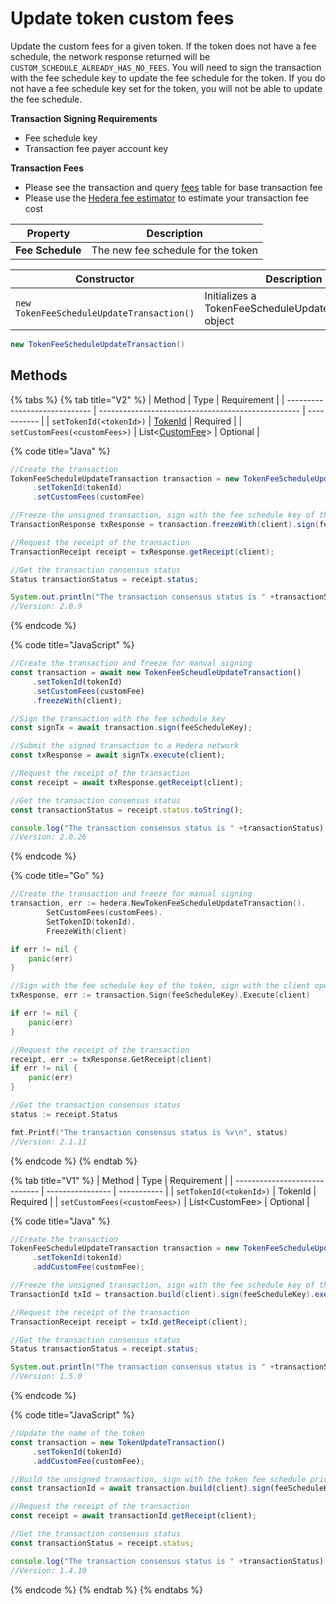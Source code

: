 # Update token custom fees

Update the custom fees for a given token. If the token does not have a fee schedule, the network response returned will be `CUSTOM_SCHEDULE_ALREADY_HAS_NO_FEES`. You will need to sign the transaction with the fee schedule key to update the fee schedule for the token. If you do not have a fee schedule key set for the token, you will not be able to update the fee schedule.

**Transaction Signing Requirements**

* Fee schedule key
* Transaction fee payer account key

**Transaction Fees**

* Please see the transaction and query [fees](../../../mainnet/fees/#transaction-and-query-fees) table for base transaction fee
* Please use the [Hedera fee estimator](https://hedera.com/fees) to estimate your transaction fee cost

| Property         | Description                        |
| ---------------- | ---------------------------------- |
| **Fee Schedule** | The new fee schedule for the token |

| Constructor                               | Description                                            |
| ----------------------------------------- | ------------------------------------------------------ |
| `new TokenFeeScheduleUpdateTransaction()` | Initializes a TokenFeeScheduleUpdateTransaction object |

```java
new TokenFeeScheduleUpdateTransaction()
```

## Methods

{% tabs %}
{% tab title="V2" %}
| Method                        | Type                                               | Requirement |
| ----------------------------- | -------------------------------------------------- | ----------- |
| `setTokenId(<tokenId>)`       | [TokenId](token-id.md)                             | Required    |
| `setCustomFees(<customFees>)` | List<[CustomFee](custom-token-fees.md#custom-fee)> | Optional    |

{% code title="Java" %}
```java
//Create the transaction 
TokenFeeScheduleUpdateTransaction transaction = new TokenFeeScheduleUpdateTransaction()
     .setTokenId(tokenId)
     .setCustomFees(customFee)

//Freeze the unsigned transaction, sign with the fee schedule key of the token, submit the transaction to a Hedera network
TransactionResponse txResponse = transaction.freezeWith(client).sign(feeScheduleKey).execute(client);

//Request the receipt of the transaction
TransactionReceipt receipt = txResponse.getReceipt(client);

//Get the transaction consensus status
Status transactionStatus = receipt.status;

System.out.println("The transaction consensus status is " +transactionStatus);
//Version: 2.0.9
```
{% endcode %}

{% code title="JavaScript" %}
```javascript
//Create the transaction and freeze for manual signing
const transaction = await new TokenFeeScheudleUpdateTransaction()
     .setTokenId(tokenId)
     .setCustomFees(customFee)
     .freezeWith(client);

//Sign the transaction with the fee schedule key
const signTx = await transaction.sign(feeScheduleKey);

//Submit the signed transaction to a Hedera network
const txResponse = await signTx.execute(client);

//Request the receipt of the transaction
const receipt = await txResponse.getReceipt(client);

//Get the transaction consensus status
const transactionStatus = receipt.status.toString();

console.log("The transaction consensus status is " +transactionStatus);
//Version: 2.0.26
```
{% endcode %}

{% code title="Go" %}
```go
//Create the transaction and freeze for manual signing 
transaction, err := hedera.NewTokenFeeScheduleUpdateTransaction().
		SetCustomFees(customFees).
		SetTokenID(tokenId).
		FreezeWith(client)

if err != nil {
    panic(err)
}

//Sign with the fee schedule key of the token, sign with the client operator private key and submit the transaction to a Hedera network
txResponse, err := transaction.Sign(feeScheduleKey).Execute(client)

if err != nil {
    panic(err)
}

//Request the receipt of the transaction
receipt, err := txResponse.GetReceipt(client)
if err != nil {
    panic(err)
}

//Get the transaction consensus status
status := receipt.Status

fmt.Printf("The transaction consensus status is %v\n", status)
//Version: 2.1.11
```
{% endcode %}
{% endtab %}

{% tab title="V1" %}
| Method                        | Type             | Requirement |
| ----------------------------- | ---------------- | ----------- |
| `setTokenId(<tokenId>)`       | TokenId          | Required    |
| `setCustomFees(<customFees>)` | List\<CustomFee> | Optional    |

{% code title="Java" %}
```java
//Create the transaction 
TokenFeeScheduleUpdateTransaction transaction = new TokenFeeScheduleUpdateTransaction()
     .setTokenId(tokenId)
     .addCustomFee(customFee);

//Freeze the unsigned transaction, sign with the fee schedule key of the token, submit the transaction to a Hedera network
TransactionId txId = transaction.build(client).sign(feeScheduleKey).execute(client);

//Request the receipt of the transaction
TransactionReceipt receipt = txId.getReceipt(client);

//Get the transaction consensus status
Status transactionStatus = receipt.status;

System.out.println("The transaction consensus status is " +transactionStatus);
//Version: 1.5.0
```
{% endcode %}

{% code title="JavaScript" %}
```javascript
//Update the name of the token
const transaction = new TokenUpdateTransaction()
     .setTokenId(tokenId)
     .addCustomFee(customFee);

//Build the unsigned transaction, sign with the token fee schedule private, submit the transaction to a Hedera network
const transactionId = await transaction.build(client).sign(feeScheduleKey).execute(client);

//Request the receipt of the transaction
const receipt = await transactionId.getReceipt(client);

//Get the transaction consensus status
const transactionStatus = receipt.status;

console.log("The transaction consensus status is " +transactionStatus);
//Version: 1.4.10
```
{% endcode %}
{% endtab %}
{% endtabs %}
